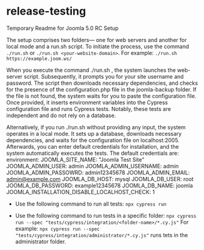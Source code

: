 # release-testing

Temporary Readme for Joomla 5.0 RC Setup

The setup comprises two folders— one for web servers and another for local mode and a run.sh script. To initiate the process, use the command `./run.sh` or `./run.sh <your-website-domain>`.
For example: `./run.sh https://example.joom.ws/`

When you execute the command ./run.sh <website-domain>, the system launches the web-server script. Subsequently, it prompts you for your site username and password. The script then downloads necessary dependencies, and checks for the presence of the configuration.php file in the joomla-backup folder. If the file is not found, the system waits for you to paste the configuration file. Once provided, it inserts environment variables into the Cypress configuration file and runs Cypress tests. Notably, these tests are independent and do not rely on a database.

Alternatively, if you run ./run.sh without providing any input, the system operates in a local mode. It sets up a database, downloads necessary dependencies, and waits for the configuration file on localhost:2005.  Afterwards, you can enter default credentials for installation, and the system automatically executes the tests. The default credentials are:
environment:
      JOOMLA_SITE_NAME: "Joomla Test Site"
      JOOMLA_ADMIN_USER: admin
      JOOMLA_ADMIN_USERNAME: admin
      JOOMLA_ADMIN_PASSOWRD: admin12345678
      JOOMLA_ADMIN_EMAIL: admin@example.com
      JOOMLA_DB_HOST: mysql
      JOOMLA_DB_USER: root
      JOOMLA_DB_PASSWORD: example12345678
      JOOMLA_DB_NAME: joomla
      JOOMLA_INSTALLATION_DISABLE_LOCALHOST_CHECK: 1


- Use the following command to run all tests:
`npx cypress run`

- Use the following command to run tests in a specific folder:
`npx cypress run --spec "tests/cypress/integration/<folder-name>/*.cy.js"`
For example: `npx cypress run --spec "tests/cypress/integration/administrator/*.cy.js"` runs tets in the administrator folder.
